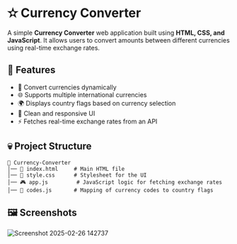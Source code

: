 # ✫ Currency Converter

A simple **Currency Converter** web application built using **HTML, CSS, and JavaScript**. It allows users to convert amounts between different currencies using real-time exchange rates.

## 🚀 Features
- 🔄 Convert currencies dynamically
- 🌐 Supports multiple international currencies
- 🌍 Displays country flags based on currency selection
- 🎨 Clean and responsive UI
- ⚡ Fetches real-time exchange rates from an API

## 💀 Project Structure
```
💚 Currency-Converter
│── 📝 index.html     # Main HTML file
│── 🎨 style.css      # Stylesheet for the UI
│── 🎮 app.js         # JavaScript logic for fetching exchange rates
│── 📲 codes.js       # Mapping of currency codes to country flags
```

## 🖼️ Screenshots
![Screenshot 2025-02-26 142737](https://github.com/user-attachments/assets/692cacf8-f31d-419f-887a-89ad77f50e02)

